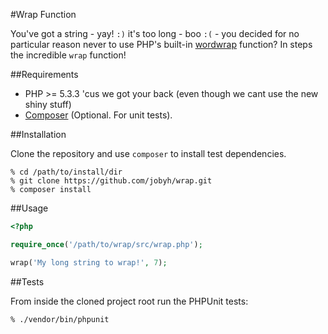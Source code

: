 #Wrap Function

You've got a string - yay! `:)` it's too long - boo `:(` - you decided for no particular reason never to use PHP's built-in [wordwrap](http://php.net/manual/en/function.wordwrap.php) function? In steps the incredible `wrap` function!

##Requirements

- PHP >= 5.3.3 'cus we got your back (even though we cant use the new shiny stuff)
- [Composer](https://getcomposer.org/) (Optional. For unit tests).

##Installation

Clone the repository and use `composer` to install test dependencies.

```
% cd /path/to/install/dir
% git clone https://github.com/jobyh/wrap.git
% composer install
```

##Usage

```php
<?php

require_once('/path/to/wrap/src/wrap.php');

wrap('My long string to wrap!', 7);
```

##Tests

From inside the cloned project root run the PHPUnit tests:

```
% ./vendor/bin/phpunit
```
